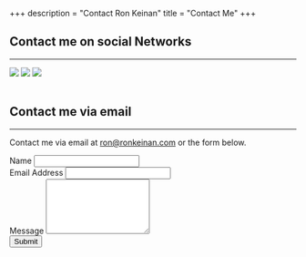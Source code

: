 +++
description = "Contact Ron Keinan"
title = "Contact Me"
+++
                    <h2 class="intro-text text-center">Contact me on social Networks
                    </h2>
                    <hr>
                    <div class="text-center">
                        <a class="socmed" rel="nofollow" href="https://www.facebook.com/ron.keinan"><img src="/en/img/FB-f-Logo__blue_58.png"></img></a>
                        <a class="socmed" rel="nofollow" href="https://www.youtube.com/user/qwair"><img src="/en/img/youtube-logo.png"></img></a>
                          <a class="socmed" rel="nofollow" href="https://www.soundcloud.com/ronkeinan"><img src="/en/img/sc_gradient_96x48.png"></img></a>
                      </div>
                      <br />
                      <h2 class="intro-text text-center">Contact me via email
                    </h2>
                    <hr>
                    <p>Contact me via email at <a href="mailto:ron@ronkeinan.com">ron@ronkeinan.com</a> or the form below.
                    <form role="form" action="https://formspree.io/ron@ronkeinan.com"
      method="POST">
                        <div class="row">
                            <div class="form-group col-lg-4">
                                <label>Name</label>
                                <input type="text" name="Name" class="form-control">
                            </div>
                            <div class="form-group col-lg-4">
                                <label>Email Address</label>
                                <input type="email" name="Email" class="form-control">
                            </div>
                            <div class="clearfix"></div>
                            <div class="form-group col-lg-12">
                                <label>Message</label>
                                <textarea class="form-control" name="Message" rows="6"></textarea>
                            </div>
                            <div class="form-group col-lg-12">
                                <input type="hidden" name="save" value="contact">
                                <button type="submit" value="Send" class="btn btn-default">Submit</button>
                            </div>
                        </div>
                    </form>